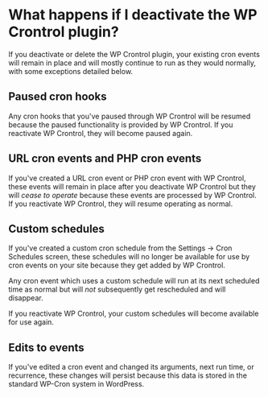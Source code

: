 # What happens if I deactivate the WP Crontrol plugin?

If you deactivate or delete the WP Crontrol plugin, your existing cron events will remain in place and will mostly continue to run as they would normally, with some exceptions detailed below.

## Paused cron hooks

Any cron hooks that you've paused through WP Crontrol will be resumed because the paused functionality is provided by WP Crontrol. If you reactivate WP Crontrol, they will become paused again.

## URL cron events and PHP cron events

If you've created a URL cron event or PHP cron event with WP Crontrol, these events will remain in place after you deactivate WP Crontrol but they will _cease to operate_ because these events are processed by WP Crontrol. If you reactivate WP Crontrol, they will resume operating as normal.

## Custom schedules

If you've created a custom cron schedule from the Settings → Cron Schedules screen, these schedules will no longer be available for use by cron events on your site because they get added by WP Crontrol.

Any cron event which uses a custom schedule will run at its next scheduled time as normal but will _not_ subsequently get rescheduled and will disappear.

If you reactivate WP Crontrol, your custom schedules will become available for use again.

## Edits to events

If you've edited a cron event and changed its arguments, next run time, or recurrence, these changes will persist because this data is stored in the standard WP-Cron system in WordPress.
